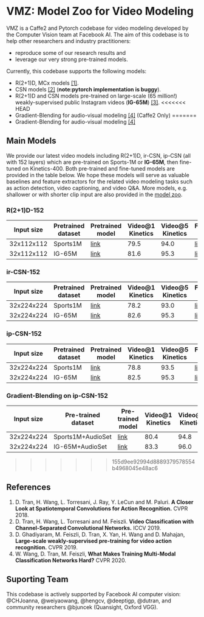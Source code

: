 # VMZ: Model Zoo for Video Modeling

VMZ is a Caffe2 and Pytorch codebase for video modeling developed by the Computer Vision team at Facebook AI. The aim of this codebase is to help other researchers and industry practitioners:
+ reproduce some of our research results and 
+ leverage our very strong pre-trained models. 


Currently, this codebase supports the following models:
+ R(2+1)D, MCx models [[1]](https://research.fb.com/wp-content/uploads/2018/04/a-closer-look-at-spatiotemporal-convolutions-for-action-recognition.pdf).
+ CSN models [[2]](https://arxiv.org/pdf/1904.02811.pdf) (**note:pytorch implementation is buggy**).
+ R(2+1)D and CSN models pre-trained on large-scale (65 million!) weakly-supervised public Instagram videos (**IG-65M**) [[3]](https://research.fb.com/wp-content/uploads/2019/05/Large-scale-weakly-supervised-pre-training-for-video-action-recognition.pdf).
<<<<<<< HEAD
+ Gradient-Blending for audio-visual modeling [[4]](https://arxiv.org/pdf/1905.12681.pdf) (Caffe2 Only)
=======
+ Gradient-Blending for audio-visual modeling [[4]](https://arxiv.org/pdf/1905.12681.pdf)

## Main Models

We provide our latest video models including R(2+1)D, ir-CSN, ip-CSN (all with 152 layers) which are pre-trained on Sports-1M or **IG-65M**, then fine-tuned on Kinetics-400. Both pre-trained and fine-tuned models are provided in the table below. We hope these models will serve as valuable baselines and feature extractors for the related video modeling tasks such as action detection, video captioning, and video Q&A. More models, e.g. shallower or with shorter clip input are also provided in the [model zoo](tutorials/model_zoo.md). 

### R(2+1)D-152

| Input size | Pretrained dataset | Pretrained model  | Video@1 Kinetics | Video@5 Kinetics | Finetuned model | GFLOPs | params(M) |
| ---------- | --------| ---- | ------- | ------- | -------- | ----- | ------ |
| 32x112x112 | Sports1M | [link](https://www.dropbox.com/s/w5cdqeyqukuaqt7/r2plus1d_152_sports1m_from_scratch_f127111290.pkl?dl=0) | 79.5   | 94.0    | [link](https://www.dropbox.com/s/twvcpe30rxuaf45/r2plus1d_152_ft_kinetics_from_sports1m_f128957437.pkl?dl=0)      | 329.1 | 118.0 |
| 32x112x112 | IG-65M | [link](https://www.dropbox.com/s/oqdg176p7nqc84v/r2plus1d_152_ig65m_from_scratch_f106380637.pkl?dl=0)      | 81.6    | 95.3    | [link](https://www.dropbox.com/s/tmxuae8ubo5gipy/r2plus1d_152_ft_kinetics_from_ig65m_f107107466.pkl?dl=0)      | 329.1 | 118.0 |


### ir-CSN-152
| Input size | Pretrained dataset | Pretrained model  | Video@1 Kinetics | Video@5 Kinetics | Finetuned model | GFLOPS | params(M) |
| ---------- | ------| ------ | ------- | ------- | -------- | ----- | ------ |
| 32x224x224 | Sports1M | [link](https://www.dropbox.com/s/woh99y2hll1mlqv/irCSN_152_Sports1M_from_scratch_f99918785.pkl?dl=0) | 78.2    | 93.0    | [link](https://www.dropbox.com/s/zuoj1aqouh6bo6k/irCSN_152_ft_kinetics_from_Sports1M_f101599884.pkl?dl=0) | 96.7 | 29.6 |
| 32x224x224 | IG-65M | [link](https://www.dropbox.com/s/r0kppq7ox6c57no/irCSN_152_ig65m_from_scratch_f125286141.pkl?dl=0)      | 82.6       | 95.3       | [link](https://www.dropbox.com/s/gmd8r87l3wmkn3h/irCSN_152_ft_kinetics_from_ig65m_f126851907.pkl?dl=0)      | 96.7 | 29.6 |

### ip-CSN-152
| Input size | Pretrained dataset | Pretrained model  | Video@1 Kinetics | Video@5 Kinetics | Finetuned model | GFLOPS | params(M) |
| ---------- | ------ | ------ | ------- | ------- | -------- | ----- | ------ |
| 32x224x224 | Sports1M | [link](https://www.dropbox.com/s/70di7o7qz6gjq6x/ipCSN_152_Sports1M_from_scratch_f111018543.pkl?dl=0) | 78.8    | 93.5    | [link](https://www.dropbox.com/s/ir7cr0hda36knux/ipCSN_152_ft_kinetics_from_Sports1M_f111279053.pkl?dl=0)      | 108.8 | 32.8 |
| 32x224x224 | IG-65M | [link](https://www.dropbox.com/s/1ryvx8k7kzs8od6/ipCSN_152_ig65m_from_scratch_f130601052.pkl?dl=0) | 82.5    | 95.3    | [link](https://www.dropbox.com/s/zpp3p0vn2i7bibl/ipCSN_152_ft_kinetics_from_ig65m_f133090949.pkl?dl=0)   | 108.8 | 32.8 |

### Gradient-Blending on ip-CSN-152
| Input size | Pre-trained dataset | Pre-trained model  | Video@1 Kinetics | Video@5 Kinetics | Finetuned model | GFLOPs |
| -----------| ------------ | -- | ------- | ------- | -------- | ----- |
| 32x224x224 | Sports1M+AudioSet | [link](https://www.dropbox.com/s/u4dgz0z09aaim9x/sports1m_audioset_ip_csn_152.pkl?dl=0) | 80.4    | 94.8    | [link](https://www.dropbox.com/s/ubcy09t8ghes9m7/g_b_ip_csn_152_sports_audioset_ft_kinetics.pkl?dl=0)      | 110.1 | 
| 32x224x224 | IG-65M+AudioSet | [link](https://www.dropbox.com/s/bgxf62o9yzx7zfy/ig_audioset_ip_csn_152.pkl) | 83.3    | 96.0    | [link](https://www.dropbox.com/s/9ja3rlmr568qemt/g_b_ip_csn_152_ig_audioset_ft_kinetics.pkl?dl=0)      | 110.1 |
>>>>>>> 155d9ee92994d8889379578554b4968045e48ac6

## References
1. D. Tran, H. Wang, L. Torresani, J. Ray, Y. LeCun and M. Paluri. **A Closer Look at Spatiotemporal Convolutions for Action Recognition.** CVPR 2018.
2. D. Tran, H. Wang, L. Torresani and M. Feiszli. **Video Classification with Channel-Separated Convolutional Networks.** ICCV 2019.
3. D. Ghadiyaram, M. Feiszli, D. Tran, X. Yan, H. Wang and D. Mahajan, **Large-scale weakly-supervised pre-training for video action recognition.** CVPR 2019.
4. W. Wang, D. Tran, M. Feiszli, **What Makes Training Multi-Modal Classification Networks Hard?** CVPR 2020.


## Suporting Team
This codebase is actively supported by Facebook AI computer vision: @CHJoanna, @weiyaowang, @hengcv, @deeptigp, @dutran, and community researchers @bjuncek (Quansight, Oxford VGG).


